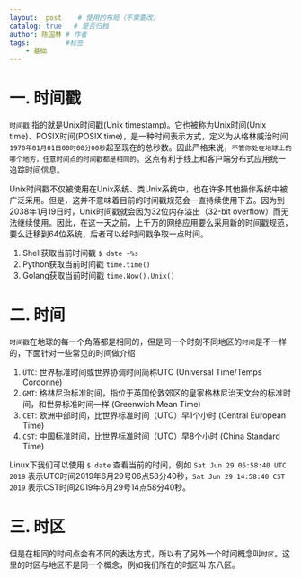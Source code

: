 ```yaml
---
layout:  post    # 使用的布局（不需要改）
catalog: true   # 是否归档
author: 陈国林 # 作者
tags:         #标签
    - 基础
---
```


# 一. 时间戳
`时间戳` 指的就是Unix时间戳(Unix timestamp)。它也被称为Unix时间(Unix time)、POSIX时间(POSIX time)，是一种时间表示方式，定义为从格林威治时间`1970年01月01日00时00分00秒`起至现在的总秒数。因此严格来说，`不管你处在地球上的哪个地方，任意时间点的时间戳都是相同的`。这点有利于线上和客户端分布式应用统一追踪时间信息。

Unix时间戳不仅被使用在Unix系统、类Unix系统中，也在许多其他操作系统中被广泛采用。但是，这并不意味着目前的时间戳规范会一直持续使用下去。因为到2038年1月19日时，Unix时间戳就会因为32位内存溢出（32-bit overflow）而无法继续使用。因此，在这一天之前，上千万的网络应用要么采用新的时间戳规范，要么迁移到64位系统，后者可以给时间戳争取一点时间。 

1. Shell获取当前时间戳 `$ date +%s`
2. Python获取当前时间戳 `time.time()`
3. Golang获取当前时间戳 `time.Now().Unix()`

# 二. 时间
`时间戳`在地球的每一个角落都是相同的，但是同一个时刻不同地区的`时间`是不一样的，下面针对一些常见的时间做介绍

1. `UTC`: 世界标准时间或世界协调时间简称UTC (Universal Time/Temps Cordonné)
2. `GMT`: 格林尼治标准时间，指位于英国伦敦郊区的皇家格林尼治天文台的标准时间，和世界标准时间一样 (Greenwich Mean Time)
3. `CET`: 欧洲中部时间，比世界标准时间（UTC）早1个小时 (Central European Time)
4. `CST`: 中国标准时间，比世界标准时间（UTC）早8个小时 (China Standard Time)

Linux下我们可以使用 `$ date` 查看当前的时间，例如 `Sat Jun 29 06:58:40 UTC 2019` 表示UTC时间2019年6月29号06点58分40秒，`Sat Jun 29 14:58:40 CST 2019` 表示CST时间2019年6月29号14点58分40秒。

# 三. 时区
但是在相同的时间点会有不同的表达方式，所以有了另外一个时间概念叫`时区`。这里的时区与地区不是同一个概念，例如我们所在的时区叫 东八区。


